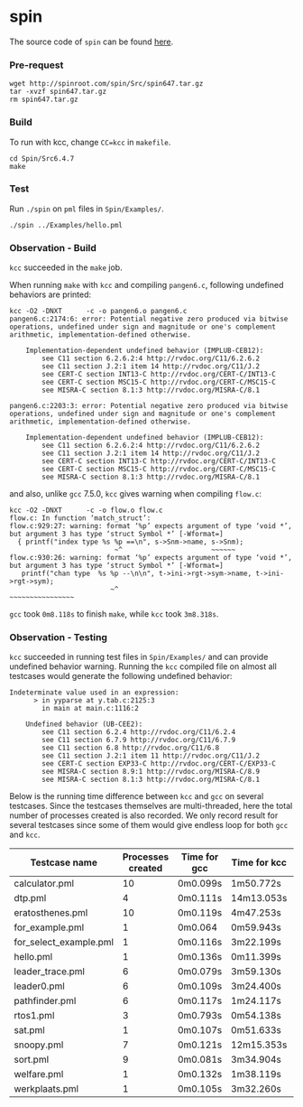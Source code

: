# spin

The source code of `spin` can be found [here](http://spinroot.com/spin/Src/spin647.tar.gz).

### Pre-request
```
wget http://spinroot.com/spin/Src/spin647.tar.gz
tar -xvzf spin647.tar.gz
rm spin647.tar.gz
```


### Build
To run with kcc, change `CC=kcc` in  `makefile`.
```
cd Spin/Src6.4.7
make
```

### Test
Run `./spin` on `pml` files in `Spin/Examples/`.
```
./spin ../Examples/hello.pml
```


### Observation - Build

`kcc` succeeded in the `make` job.

When running `make` with `kcc` and compiling `pangen6.c`, following undefined behaviors are printed:
```
kcc -O2 -DNXT	   -c -o pangen6.o pangen6.c
pangen6.c:2174:6: error: Potential negative zero produced via bitwise operations, undefined under sign and magnitude or one's complement arithmetic, implementation-defined otherwise.

    Implementation-dependent undefined behavior (IMPLUB-CEB12):
        see C11 section 6.2.6.2:4 http://rvdoc.org/C11/6.2.6.2
        see C11 section J.2:1 item 14 http://rvdoc.org/C11/J.2
        see CERT-C section INT13-C http://rvdoc.org/CERT-C/INT13-C
        see CERT-C section MSC15-C http://rvdoc.org/CERT-C/MSC15-C
        see MISRA-C section 8.1:3 http://rvdoc.org/MISRA-C/8.1

pangen6.c:2203:3: error: Potential negative zero produced via bitwise operations, undefined under sign and magnitude or one's complement arithmetic, implementation-defined otherwise.

    Implementation-dependent undefined behavior (IMPLUB-CEB12):
        see C11 section 6.2.6.2:4 http://rvdoc.org/C11/6.2.6.2
        see C11 section J.2:1 item 14 http://rvdoc.org/C11/J.2
        see CERT-C section INT13-C http://rvdoc.org/CERT-C/INT13-C
        see CERT-C section MSC15-C http://rvdoc.org/CERT-C/MSC15-C
        see MISRA-C section 8.1:3 http://rvdoc.org/MISRA-C/8.1
```
and also, unlike `gcc` 7.5.0, `kcc` gives warning when compiling `flow.c`:
```
kcc -O2 -DNXT	   -c -o flow.o flow.c
flow.c: In function ‘match_struct’:
flow.c:929:27: warning: format ‘%p’ expects argument of type ‘void *’, but argument 3 has type ‘struct Symbol *’ [-Wformat=]
  { printf("index type %s %p ==\n", s->Snm->name, s->Snm);
                          ~^                      ~~~~~~
flow.c:930:26: warning: format ‘%p’ expects argument of type ‘void *’, but argument 3 has type ‘struct Symbol *’ [-Wformat=]
   printf("chan type  %s %p --\n\n", t->ini->rgt->sym->name, t->ini->rgt->sym);
                         ~^                                  ~~~~~~~~~~~~~~~~
```

`gcc` took `0m8.118s` to finish `make`, while `kcc` took `3m8.318s`.

### Observation - Testing

`kcc` succeeded in running test files in `Spin/Examples/` and can provide undefined behavior warning. Running the `kcc` compiled file on almost all testcases would generate the following undefined behavior:
```
Indeterminate value used in an expression:
      > in yyparse at y.tab.c:2125:3
        in main at main.c:1116:2

    Undefined behavior (UB-CEE2):
        see C11 section 6.2.4 http://rvdoc.org/C11/6.2.4
        see C11 section 6.7.9 http://rvdoc.org/C11/6.7.9
        see C11 section 6.8 http://rvdoc.org/C11/6.8
        see C11 section J.2:1 item 11 http://rvdoc.org/C11/J.2
        see CERT-C section EXP33-C http://rvdoc.org/CERT-C/EXP33-C
        see MISRA-C section 8.9:1 http://rvdoc.org/MISRA-C/8.9
        see MISRA-C section 8.1:3 http://rvdoc.org/MISRA-C/8.1

```
Below is the running time difference between `kcc` and `gcc` on several testcases. Since the testcases themselves are multi-threaded, here the total number of processes created is also recorded. We only record result for several testcases since some of them would give endless loop for both `gcc` and `kcc`.

| Testcase name | Processes created | Time for gcc | Time for kcc | Time diff |
| ----------- | ----------- | ----------- | ----------- | ----------- |
| calculator.pml | 10 | 0m0.099s | 1m50.772s | 1118.9x |
| dtp.pml | 4 | 0m0.111s | 14m13.053s | 7685.2x |
| eratosthenes.pml | 10 | 0m0.119s | 4m47.253s | 2413.9x |
| for_example.pml | 1 | 0m0.064 | 0m59.943s | 936.61x |
| for_select_example.pml | 1 | 0m0.116s | 3m22.199s | 1743.1x |
| hello.pml | 1 | 0m0.136s | 0m11.399s | 83.816x |
| leader_trace.pml | 6 | 0m0.079s | 3m59.130s | 3027.0x |
| leader0.pml | 6 | 0m0.109s | 3m24.400s | 1875.2x |
| pathfinder.pml | 6 | 0m0.117s | 1m24.117s | 718.95x |
| rtos1.pml | 3 | 0m0.793s | 0m54.138s | 68.270x |
| sat.pml | 1 | 0m0.107s | 0m51.633s | 482.55x |
| snoopy.pml | 7 | 0m0.121s | 12m15.353s | 6077.3x |
| sort.pml | 9 | 0m0.081s | 3m34.904s | 2653.1x |
| welfare.pml | 1 | 0m0.132s | 1m38.119s | 743.32x |
| werkplaats.pml | 1 | 0m0.105s | 3m32.260s | 2021.5x |
